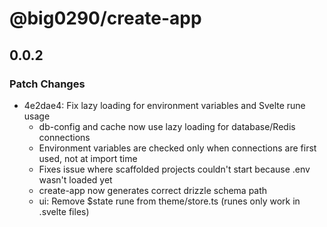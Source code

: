 # @big0290/create-app

## 0.0.2

### Patch Changes

- 4e2dae4: Fix lazy loading for environment variables and Svelte rune usage
  - db-config and cache now use lazy loading for database/Redis connections
  - Environment variables are checked only when connections are first used, not at import time
  - Fixes issue where scaffolded projects couldn't start because .env wasn't loaded yet
  - create-app now generates correct drizzle schema path
  - ui: Remove $state rune from theme/store.ts (runes only work in .svelte files)
